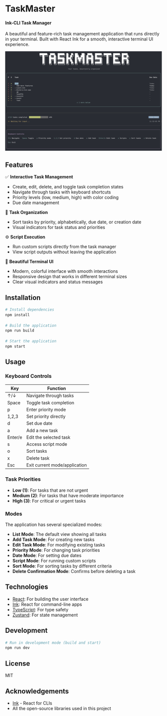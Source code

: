# TaskMaster
#### Ink-CLI Task Manager

A beautiful and feature-rich task management application that runs directly in your terminal. Built with React Ink for a smooth, interactive terminal UI experience.

![Task Master Terminal UI](assets/img_terminal.png)

## Features

✅ **Interactive Task Management**
- Create, edit, delete, and toggle task completion states
- Navigate through tasks with keyboard shortcuts
- Priority levels (low, medium, high) with color coding
- Due date management

🔄 **Task Organization**
- Sort tasks by priority, alphabetically, due date, or creation date
- Visual indicators for task status and priorities

⚙️ **Script Execution**
- Run custom scripts directly from the task manager
- View script outputs without leaving the application

🎨 **Beautiful Terminal UI**
- Modern, colorful interface with smooth interactions
- Responsive design that works in different terminal sizes
- Clear visual indicators and status messages

## Installation

```bash
# Install dependencies
npm install

# Build the application
npm run build

# Start the application
npm start
```

## Usage

### Keyboard Controls

| Key           | Function                      |
|---------------|-------------------------------|
| ↑/↓           | Navigate through tasks        |
| Space         | Toggle task completion        |
| p             | Enter priority mode           |
| 1,2,3         | Set priority directly         |
| d             | Set due date                  |
| a             | Add a new task                |
| Enter/e       | Edit the selected task        |
| s             | Access script mode            |
| o             | Sort tasks                    |
| x             | Delete task                   |
| Esc           | Exit current mode/application |

### Task Priorities

- **Low (1)**: For tasks that are not urgent
- **Medium (2)**: For tasks that have moderate importance
- **High (3)**: For critical or urgent tasks

### Modes

The application has several specialized modes:
- **List Mode**: The default view showing all tasks
- **Add Task Mode**: For creating new tasks
- **Edit Task Mode**: For modifying existing tasks
- **Priority Mode**: For changing task priorities
- **Date Mode**: For setting due dates
- **Script Mode**: For running custom scripts
- **Sort Mode**: For sorting tasks by different criteria
- **Delete Confirmation Mode**: Confirms before deleting a task

## Technologies

- [React](https://reactjs.org/): For building the user interface
- [Ink](https://github.com/vadimdemedes/ink): React for command-line apps
- [TypeScript](https://www.typescriptlang.org/): For type safety
- [Zustand](https://github.com/pmndrs/zustand): For state management

## Development

```bash
# Run in development mode (build and start)
npm run dev
```

## License

MIT

## Acknowledgements

- [Ink](https://github.com/vadimdemedes/ink) - React for CLIs
- All the open-source libraries used in this project 